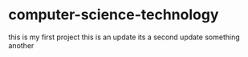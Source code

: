 # computer-science-technology
this is my first project
this is an update
its a second update 
something
another
